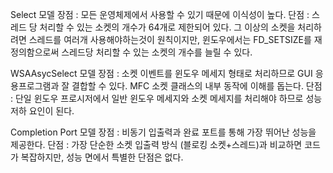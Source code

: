 Select 모델
장점 : 모든 운영체제에서 사용할 수 있기 때문에 이식성이 높다.
단점 : 스레드 당 처리할 수 있는 소켓의 개수가 64개로 제한되어 있다. 그 이상의 소켓을 처리하려면 스레드를 여러개 사용해야하는것이 원칙이지만, 윈도우에서는 FD_SETSIZE를 재정의함으로써
스레드당 처리할 수 있는 소켓의 개수를 늘릴 수 있다.

WSAAsycSelect 모델
장점 : 소켓 이벤트를 윈도우 메세지 형태로 처리하므로 GUI 응용프로그램과 잘 결합할 수 있다. MFC 소켓 클래스의 내부 동작에 이해를 돕는다.
단점 : 단일 윈도우 프로시저에서 일반 윈도우 메세지와 소켓 메세지를 처리해야 하므로 성능 저하 요인이 된다.

Completion Port 모델
장점 : 비동기 입출력과 완료 포트를 통해 가장 뛰어난 성능을 제공한다.
단점 : 가장 단순한 소켓 입출력 방식 (블로킹 소켓+스레드)과 비교하면 코드가 복잡하지만, 성능 면에서 특별한 단점은 없다.
